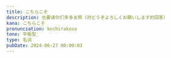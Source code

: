 ```yaml
---
title: こちらこそ
description: 也要请你们多多关照（对どうぞよろしくお願いします的回答）
kana: こちらこそ
pronunciation: kochirakoso
tone: 平板型
type: 名词
pubDate: 2024-06-27 00:00:03
---
```

